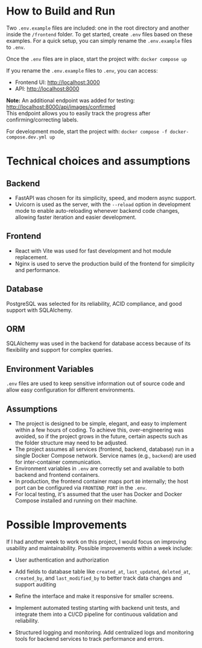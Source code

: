 # How to Build and Run
Two `.env.example` files are included: one in the root directory and another inside the `/frontend` folder.
To get started, create `.env` files based on these examples. For a quick setup, you can simply rename the `.env.example` files to `.env`.

Once the `.env` files are in place, start the project with:
`docker compose up`

If you rename the `.env.example` files to `.env`, you can access:  
- Frontend UI: [http://localhost:3000](http://localhost:3000)  
- API: [http://localhost:8000](http://localhost:8000)

**Note:** An additional endpoint was added for testing: [http://localhost:8000/api/images/confirmed](http://localhost:8000/api/images/confirmed)  
This endpoint allows you to easily track the progress after confirming/correcting labels.

For development mode, start the project with:
`docker compose -f docker-compose.dev.yml up`

# Technical choices and assumptions
## Backend
- FastAPI was chosen for its simplicity, speed, and modern async support.
- Uvicorn is used as the server, with the `--reload` option in development mode to enable auto-reloading whenever backend code changes, allowing faster iteration and easier development.
## Frontend 
- React with Vite was used for fast development and hot module replacement. 
- Nginx is used to serve the production build of the frontend for simplicity and performance.
## Database 
PostgreSQL was selected for its reliability, ACID compliance, and good support with SQLAlchemy.
## ORM 
SQLAlchemy was used in the backend for database access because of its flexibility and support for complex queries.
## Environment Variables
`.env` files are used to keep sensitive information out of source code and allow easy configuration for different environments.
## Assumptions
- The project is designed to be simple, elegant, and easy to implement within a few hours of coding. To achieve this, over-engineering was avoided, so if the project grows in the future, certain aspects such as the folder structure may need to be adjusted.
- The project assumes all services (frontend, backend, database) run in a single Docker Compose network. Service names (e.g., `backend`) are used for inter-container communication.
- Environment variables in `.env` are correctly set and available to both backend and frontend containers.
- In production, the frontend container maps port `80` internally; the host port can be configured via `FRONTEND_PORT` in the `.env`.
- For local testing, it's assumed that the user has Docker and Docker Compose installed and running on their machine.

# Possible Improvements
If I had another week to work on this project, I would focus on improving usability and maintainability. Possible improvements within a week include:
- User authentication and authorization
- Add fields to database table like `created_at`, `last_updated`, `deleted_at`, `created_by`, and `last_modified_by` to better track data changes and support auditing 
- Refine the interface and make it responsive for smaller screens.  
- Implement automated testing starting with backend unit tests, and integrate them into a CI/CD pipeline for continuous validation and reliability.

- Structured logging and monitoring. Add centralized logs and monitoring tools for backend services to track performance and errors.

